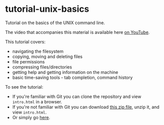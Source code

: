 tutorial-unix-basics
=====================

Tutorial on the basics of the UNIX command line.

The video that accompanies this material is available here [on YouTube](http://youtu.be/pAY6E0FdWUo).

This tutorial covers:

* navigating the filesystem
* copying, moving and deleting files
* file permissions
* compressing files/directories
* getting help and getting information on the machine
* basic time-saving tools - tab completion, command history

To see the tutorial:

 * If you're familiar with Git you can clone the repository and view `intro.html` in a browser.
 * If you're not familiar with Git you can download [this zip file](https://github.com/berkeley-scf/tutorial-unix-basics/archive/master.zip), unzip it, and view `intro.html`.
 * Or simply go [here](https://htmlpreview.github.io/?https://github.com/berkeley-scf/tutorial-unix-basics/blob/master/unix-basics.html).
